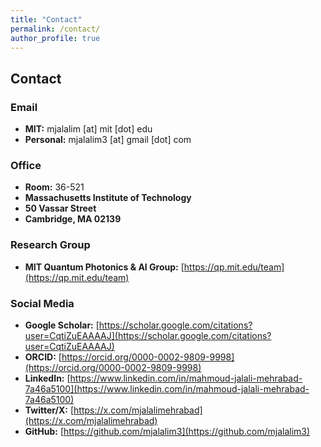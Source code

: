 ```yaml
---
title: "Contact"
permalink: /contact/
author_profile: true
---
```


## Contact

### Email
- **MIT:** mjalalim [at] mit [dot] edu
- **Personal:** mjalalim3 [at] gmail [dot] com

### Office
- **Room:** 36-521
- **Massachusetts Institute of Technology**
- **50 Vassar Street**
- **Cambridge, MA 02139**

### Research Group
- **MIT Quantum Photonics & AI Group:** [https://qp.mit.edu/team](https://qp.mit.edu/team)

### Social Media
- **Google Scholar:** [https://scholar.google.com/citations?user=CqtiZuEAAAAJ](https://scholar.google.com/citations?user=CqtiZuEAAAAJ)
- **ORCID:** [https://orcid.org/0000-0002-9809-9998](https://orcid.org/0000-0002-9809-9998)
- **LinkedIn:** [https://www.linkedin.com/in/mahmoud-jalali-mehrabad-7a46a5100](https://www.linkedin.com/in/mahmoud-jalali-mehrabad-7a46a5100)
- **Twitter/X:** [https://x.com/mjalalimehrabad](https://x.com/mjalalimehrabad)
- **GitHub:** [https://github.com/mjalalim3](https://github.com/mjalalim3)